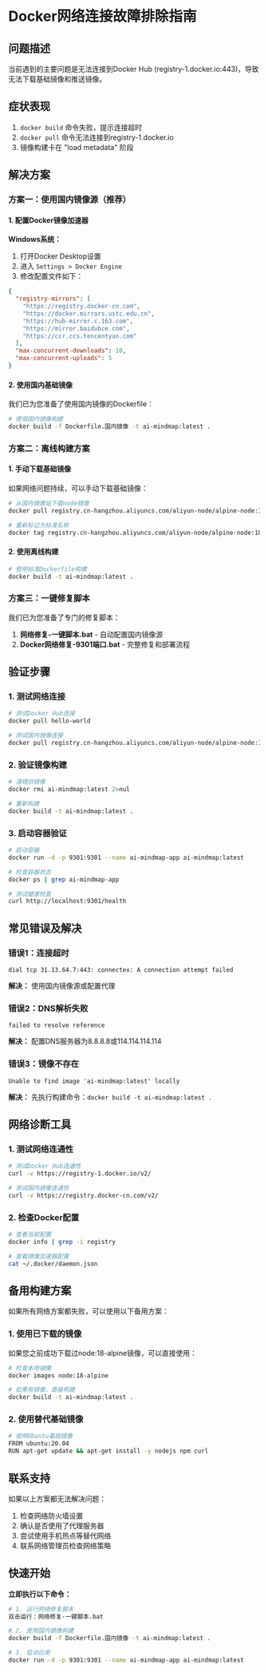 # Docker网络连接故障排除指南

## 问题描述

当前遇到的主要问题是无法连接到Docker Hub (registry-1.docker.io:443)，导致无法下载基础镜像和推送镜像。

## 症状表现

1. `docker build` 命令失败，提示连接超时
2. `docker pull` 命令无法连接到registry-1.docker.io
3. 镜像构建卡在 "load metadata" 阶段

## 解决方案

### 方案一：使用国内镜像源（推荐）

#### 1. 配置Docker镜像加速器

**Windows系统：**
1. 打开Docker Desktop设置
2. 进入 `Settings > Docker Engine`
3. 修改配置文件如下：

```json
{
  "registry-mirrors": [
    "https://registry.docker-cn.com",
    "https://docker.mirrors.ustc.edu.cn",
    "https://hub-mirror.c.163.com",
    "https://mirror.baidubce.com",
    "https://ccr.ccs.tencentyun.com"
  ],
  "max-concurrent-downloads": 10,
  "max-concurrent-uploads": 5
}
```

#### 2. 使用国内基础镜像

我们已为您准备了使用国内镜像的Dockerfile：

```bash
# 使用国内镜像构建
docker build -f Dockerfile.国内镜像 -t ai-mindmap:latest .
```

### 方案二：离线构建方案

#### 1. 手动下载基础镜像

如果网络问题持续，可以手动下载基础镜像：

```bash
# 从国内镜像站下载node镜像
docker pull registry.cn-hangzhou.aliyuncs.com/aliyun-node/alpine-node:18

# 重新标记为标准名称
docker tag registry.cn-hangzhou.aliyuncs.com/aliyun-node/alpine-node:18 node:18-alpine
```

#### 2. 使用离线构建

```bash
# 使用标准Dockerfile构建
docker build -t ai-mindmap:latest .
```

### 方案三：一键修复脚本

我们已为您准备了专门的修复脚本：

1. **网络修复-一键脚本.bat** - 自动配置国内镜像源
2. **Docker网络修复-9301端口.bat** - 完整修复和部署流程

## 验证步骤

### 1. 测试网络连接

```bash
# 测试Docker Hub连接
docker pull hello-world

# 测试国内镜像连接
docker pull registry.cn-hangzhou.aliyuncs.com/aliyun-node/alpine-node:18
```

### 2. 验证镜像构建

```bash
# 清理旧镜像
docker rmi ai-mindmap:latest 2>nul

# 重新构建
docker build -t ai-mindmap:latest .
```

### 3. 启动容器验证

```bash
# 启动容器
docker run -d -p 9301:9301 --name ai-mindmap-app ai-mindmap:latest

# 检查容器状态
docker ps | grep ai-mindmap-app

# 测试健康检查
curl http://localhost:9301/health
```

## 常见错误及解决

### 错误1：连接超时
```
dial tcp 31.13.64.7:443: connectex: A connection attempt failed
```
**解决：** 使用国内镜像源或配置代理

### 错误2：DNS解析失败
```
failed to resolve reference
```
**解决：** 配置DNS服务器为8.8.8.8或114.114.114.114

### 错误3：镜像不存在
```
Unable to find image 'ai-mindmap:latest' locally
```
**解决：** 先执行构建命令：`docker build -t ai-mindmap:latest .`

## 网络诊断工具

### 1. 测试网络连通性

```bash
# 测试Docker Hub连通性
curl -v https://registry-1.docker.io/v2/

# 测试国内镜像连通性
curl -v https://registry.docker-cn.com/v2/
```

### 2. 检查Docker配置

```bash
# 查看当前配置
docker info | grep -i registry

# 查看镜像加速器配置
cat ~/.docker/daemon.json
```

## 备用构建方案

如果所有网络方案都失败，可以使用以下备用方案：

### 1. 使用已下载的镜像

如果您之前成功下载过node:18-alpine镜像，可以直接使用：

```bash
# 检查本地镜像
docker images node:18-alpine

# 如果有镜像，直接构建
docker build -t ai-mindmap:latest .
```

### 2. 使用替代基础镜像

```bash
# 使用Ubuntu基础镜像
FROM ubuntu:20.04
RUN apt-get update && apt-get install -y nodejs npm curl
```

## 联系支持

如果以上方案都无法解决问题：

1. 检查网络防火墙设置
2. 确认是否使用了代理服务器
3. 尝试使用手机热点等替代网络
4. 联系网络管理员检查网络策略

## 快速开始

**立即执行以下命令：**

```bash
# 1. 运行网络修复脚本
双击运行：网络修复-一键脚本.bat

# 2. 使用国内镜像构建
docker build -f Dockerfile.国内镜像 -t ai-mindmap:latest .

# 3. 启动应用
docker run -d -p 9301:9301 --name ai-mindmap-app ai-mindmap:latest
```
